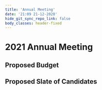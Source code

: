 ```yaml
---
title: 'Annual Meeting'
date: '21:09 21-12-2020'
hide_git_sync_repo_link: false
body_classes: header-fixed
---
```


# 2021 Annual Meeting

## Proposed Budget

## Proposed Slate of Candidates